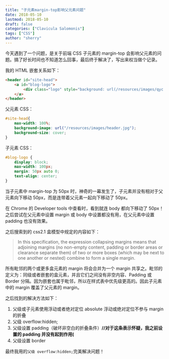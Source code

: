 ```yaml
---
title: "子元素margin-top影响父元素问题"
date: 2018-05-10
lastmod: 2018-05-10
draft: false
categories: ["Clavicula Salomonis"]
tags: ["CSS"]
author: "sherry"
---
```

今天遇到了一个问题，是关于前端 CSS 子元素的 margin-top 会影响父元素的问题。搞了好长时间也不知道怎么回事，最后终于解决了，写出来权当做个记录。

我的 HTML 嵌套关系如下：

```html
<header id="site-head">
    <a id="blog-logo">
        <div class="logo" style="background: url(/resources/images/qyc.jpg)"></div>
    </a>
</header>
```

<!--more-->

父元素 CSS：

```css
#site-head{
    max-width: 100%;
    background-image: url("/resources/images/header.jpg");
    background-size: cover;
}
```

子元素 CSS：

```css
#blog-logo {
    display: block;
    max-width: 100px;
    margin: 50px auto 0;
    text-align: center;
}
```

当子元素中 margin-top 为 50px 时，神奇的一幕发生了，子元素并没有相对于父元素向下移动 50px，而是连带着父元素一起向下移动了 50px。

在 Chrome 的 Developer tools 中查看时，看到就连 body 都向下移动了 50px！之后尝试在父元素中设置 margin 或 body 中设置都没有用，在父元素中设置 padding 也没有效果。

之后搜索到的 css2.1 盒模型中规定的内容如下：

>In this specification, the expression collapsing margins means that adjoining margins (no non-empty content, padding or border areas or clearance separate them) of two or more boxes (which may be next to one another or nested) combine to form a single margin.

所有毗邻的两个或更多盒元素的 margin 将会合并为一个 margin 共享之。毗邻的定义为：同级或者嵌套的盒元素，并且它们之间没有非空内容、Padding 或 Border 分隔。因为嵌套也属于毗邻，所以在样式表中优先级更高的。因此子元素中的 margin 覆盖了父元素的 margin。

之后找到的解决方法如下：

1. 父级或子元素使用浮动或者绝对定位 absolute 浮动或绝对定位不参与 margin 的折叠
2. 父级 overflow:hidden;
3. 父级设置 padding（破坏非空白的折叠条件）**//对于这条表示怀疑，我之前设置的 padding 并没有起到作用(**
4. 父级设置 border

最终我用的`父级 overflow:hidden;`完美解决问题！